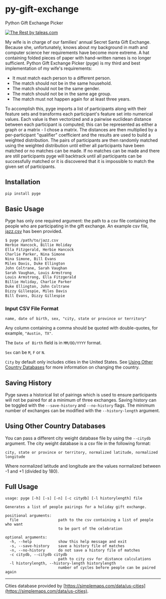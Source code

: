 # py-gift-exchange

Python Gift Exchange Picker

[![The Rest by taleas.com](https://www.taleas.com/static/images/comics/TheRest.png "The Rest by taleas.com")](https://www.taleas.com/comics/the-rest-of-the-christmas-presents.html)

My wife is in charge of our families' annual Secret Santa Gift Exchange. Because she, unfortunately, knows about my background in math and computer science her requirements have become more extreme. A hat containing folded pieces of paper with hand-written names is no longer sufficient. Python Gift Exchange Picker (pyge) is my third and best implementation of my wife's requirements:

* It must match each person to a different person.
* The match should not be in the same household.
* The match should not be the same gender.
* The match should not be in the same age group.
* The match must not happen again for at least three years.

To accomplish this, pyge imports a list of participants along with their feature sets and transforms each participant's feature set into numerical values. Each value is then vectorized and a pairwise euclidean distance between each participant is computed; this can be represented as either a graph or a matrix - I chose a matrix. The distances are then multiplied by a per-participant "qualifier" coefficient and the results are used to build a weighted distribution. The pairs of participants are then randomly matched using the weighted distribution until either all participants have been matched or no matches can be made. If no matches can be made and there are still participants pyge will backtrack until all participants can be successfully matched or it is discovered that it is impossible to match the given set of participants.

## Installation

```sh
pip install pyge
```

## Basic Usage

Pyge has only one required argument: the path to a csv file containing the people who are participating in the gift exchange. An example csv file, [jazz.csv](https://github.com/sethblack/py-gift-exchange/blob/master/jazz.csv) has been provided.


```sh
$ pyge /path/to/jazz.csv
Herbie Hancock, Billie Holiday
Ella Fitzgerald, Herbie Hancock
Charlie Parker, Nina Simone
Nina Simone, Bill Evans
Miles Davis, Duke Ellington
John Coltrane, Sarah Vaughan
Sarah Vaughan, Louis Armstrong
Louis Armstrong, Ella Fitzgerald
Billie Holiday, Charlie Parker
Duke Ellington, John Coltrane
Dizzy Gillespie, Miles Davis
Bill Evans, Dizzy Gillespie
```

### Input CSV File Format

```
name, date of birth, sex, "city, state or province or territory"
```

Any column containing a comma should be quoted with double-quotes, for example, `"Austin, TX"`.

The `Date of Birth` field is in `MM/DD/YYYY` format.

`Sex` can be `M`, `F` or `N`.

`City` by default only includes cities in the United States. See [Using Other Country Databases](https://github.com/sethblack/py-gift-exchange#using-other-country-databases) for more information on changing the country.

## Saving History

Pyge saves a historical list of pairings which is used to ensure participants will not be paired for at a minimum of three exchanges. Saving history can be toggled with the `--save-history` and `--no-history` flags. The minimum number of exchanges can be modified with the `--history-length` argument.

## Using Other Country Databases

You can pass a different city weight database file by using the `--citydb` argument. The city weight database is a csv file in the following format:

```
city, state or province or territory, normalized latitude, normalized longitude
```

Where normalized latitude and longitude are the values normalized between -1 and +1 (divided by 180).

## Full Usage

```
usage: pyge [-h] [-s] [-n] [-c citydb] [-l historylength] file

Generates a list of people pairings for a holiday gift exchange.

positional arguments:
  file                  path to the csv containing a list of people who want
                        to be part of the celebration

optional arguments:
  -h, --help            show this help message and exit
  -s, --save-history    save a history file of matches
  -n, --no-history      do not save a history file of matches
  -c citydb, --citydb citydb
                        path to city csv for distance calculations
  -l historylength, --history-length historylength
                        number of cycles before people can be paired again
```

---

Cities database provided by [https://simplemaps.com/data/us-cities](https://simplemaps.com/data/us-cities).